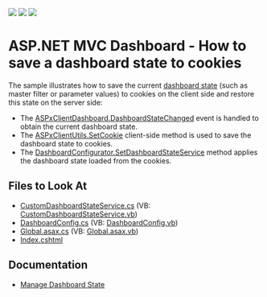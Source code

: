 <!-- default badges list -->
![](https://img.shields.io/endpoint?url=https://codecentral.devexpress.com/api/v1/VersionRange/128579175/21.2.2%2B)
[![](https://img.shields.io/badge/Open_in_DevExpress_Support_Center-FF7200?style=flat-square&logo=DevExpress&logoColor=white)](https://supportcenter.devexpress.com/ticket/details/T589151)
[![](https://img.shields.io/badge/📖_How_to_use_DevExpress_Examples-e9f6fc?style=flat-square)](https://docs.devexpress.com/GeneralInformation/403183)
<!-- default badges end -->
# ASP.NET MVC Dashboard - How to save a dashboard state to cookies

The sample illustrates how to save the current [dashboard state](https://docs.devexpress.com/Dashboard/119765/web-dashboard/aspnet-mvc-dashboard-extension/manage-dashboard-state) (such as master filter or parameter values) to cookies on the client side and restore this state on the server side:

* The [ASPxClientDashboard.DashboardStateChanged](https://docs.devexpress.com/Dashboard/js-ASPxClientDashboard#js_aspxclientdashboard_dashboardstatechanged) event is handled to obtain the current dashboard state.
* The [ASPxClientUtils.SetCookie](https://docs.devexpress.com/AspNet/js-ASPxClientUtils.SetCookie.static(name-value)) client-side method is used to save the dashboard state to cookies.
* The [DashboardConfigurator.SetDashboardStateService](https://docs.devexpress.com/Dashboard/DevExpress.DashboardWeb.DashboardConfigurator.SetDashboardStateService(DevExpress.DashboardWeb.IDashboardStateService)) method applies the dashboard state loaded from the cookies.

<!-- default file list -->
## Files to Look At

* [CustomDashboardStateService.cs](./CS/MvcDashboard_DashboardStateCookies/App_Start/CustomDashboardStateService.cs) (VB: [CustomDashboardStateService.vb](./VB/MvcDashboard_DashboardStateCookies/App_Start/CustomDashboardStateService.vb))
* [DashboardConfig.cs](./CS/MvcDashboard_DashboardStateCookies/App_Start/DashboardConfig.cs) (VB: [DashboardConfig.vb](./VB/MvcDashboard_DashboardStateCookies/App_Start/DashboardConfig.vb))
* [Global.asax.cs](./CS/MvcDashboard_DashboardStateCookies/Global.asax.cs) (VB: [Global.asax.vb](./VB/MvcDashboard_DashboardStateCookies/Global.asax.vb))
* [Index.cshtml](./CS/MvcDashboard_DashboardStateCookies/Views/Home/Index.cshtml)
<!-- default file list end -->

## Documentation

- [Manage Dashboard State](https://docs.devexpress.com/Dashboard/119765/web-dashboard/aspnet-mvc-dashboard-extension/manage-dashboard-state)
